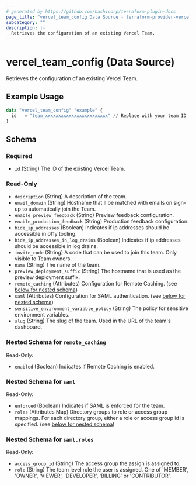 ```yaml
---
# generated by https://github.com/hashicorp/terraform-plugin-docs
page_title: "vercel_team_config Data Source - terraform-provider-vercel"
subcategory: ""
description: |-
  Retrieves the configuration of an existing Vercel Team.
---
```


# vercel_team_config (Data Source)

Retrieves the configuration of an existing Vercel Team.

## Example Usage

```terraform
data "vercel_team_config" "example" {
  id   = "team_xxxxxxxxxxxxxxxxxxxxxxxx" // Replace with your team ID
}
```

<!-- schema generated by tfplugindocs -->
## Schema

### Required

- `id` (String) The ID of the existing Vercel Team.

### Read-Only

- `description` (String) A description of the team.
- `email_domain` (String) Hostname that'll be matched with emails on sign-up to automatically join the Team.
- `enable_preview_feedback` (String) Preview feedback configuration.
- `enable_production_feedback` (String) Production feedback configuration.
- `hide_ip_addresses` (Boolean) Indicates if ip addresses should be accessible in o11y tooling.
- `hide_ip_addresses_in_log_drains` (Boolean) Indicates if ip addresses should be accessible in log drains.
- `invite_code` (String) A code that can be used to join this team. Only visible to Team owners.
- `name` (String) The name of the team.
- `preview_deployment_suffix` (String) The hostname that is used as the preview deployment suffix.
- `remote_caching` (Attributes) Configuration for Remote Caching. (see [below for nested schema](#nestedatt--remote_caching))
- `saml` (Attributes) Configuration for SAML authentication. (see [below for nested schema](#nestedatt--saml))
- `sensitive_environment_variable_policy` (String) The policy for sensitive environment variables.
- `slug` (String) The slug of the team. Used in the URL of the team's dashboard.

<a id="nestedatt--remote_caching"></a>
### Nested Schema for `remote_caching`

Read-Only:

- `enabled` (Boolean) Indicates if Remote Caching is enabled.


<a id="nestedatt--saml"></a>
### Nested Schema for `saml`

Read-Only:

- `enforced` (Boolean) Indicates if SAML is enforced for the team.
- `roles` (Attributes Map) Directory groups to role or access group mappings. For each directory group, either a role or access group id is specified. (see [below for nested schema](#nestedatt--saml--roles))

<a id="nestedatt--saml--roles"></a>
### Nested Schema for `saml.roles`

Read-Only:

- `access_group_id` (String) The access group the assign is assigned to.
- `role` (String) The team level role the user is assigned. One of 'MEMBER', 'OWNER', 'VIEWER', 'DEVELOPER', 'BILLING' or 'CONTRIBUTOR'.
